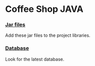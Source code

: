 # Coffee Shop JAVA

### [Jar files](https://drive.google.com/open?id=1-dVH4Oa_jw7RbLdM-is2wnEbJqcQ8ocU)
Add these jar files to the project libraries.

### [Database](https://drive.google.com/open?id=18b0lxlndBdxVEwYye_OZIaU6jgGCJnQQ)
Look for the latest database.

